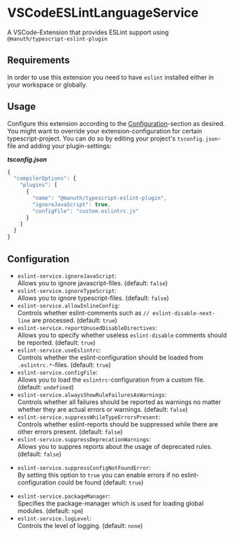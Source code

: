 # VSCodeESLintLanguageService
A VSCode-Extension that provides ESLint support using `@manuth/typescript-eslint-plugin`

## Requirements
In order to use this extension you need to have `eslint` installed either in your workspace or globally.

## Usage
Configure this extension according to the [Configuration](#configuration)-section as desired. You might want to override your extension-configuration for certain typescript-project. You can do so by editing your project's `tsconfig.json`-file and adding your plugin-settings:

***tsconfig.json***
```js
{
  "compilerOptions": {
    "plugins": [
      {
        "name": "@manuth/typescript-eslint-plugin",
        "ignoreJavaScript": true,
        "configFile": "custom.eslintrc.js"
      }
    ]
  }
}
```

## Configuration
  - `eslint-service.ignoreJavaScript`:  
    Allows you to ignore javascript-files. (default: `false`)
  - `eslint-service.ignoreTypeScript`:  
    Allows you to ignore typescript-files. (default: `false`)
  - `eslint-service.allowInlineConfig`:  
    Controls whether eslint-comments such as `// eslint-disable-next-line` are processed. (default: `true`)
  - `eslint-service.reportUnusedDisableDirectives`:  
    Allows you to specify whether useless `eslint-disable` comments should be reported. (default: `true`)
  - `eslint-service.useEslintrc`:  
    Controls whether the eslint-configuration should be loaded from `.eslintrc.*`-files. (default: `true`)
  - `eslint-service.configFile`:  
    Allows you to load the `eslintrc`-configuration from a custom file. (default: `undefined`)
  - `eslint-service.alwaysShowRuleFailuresAsWarnings`:  
    Controls whether all failures should be reported as warnings no matter whether they are actual errors or warnings. (default: `false`)
  - `eslint-service.suppressWhileTypeErrorsPresent`:  
    Controls whether eslint-reports should be suppressed while there are other errors present. (default: `false`)
  - `eslint-service.suppressDeprecationWarnings`:  
    Allows you to suppres reports about the usage of deprecated rules. (default: `false`)
  * `eslint-service.suppressConfigNotFoundError`:  
    By setting this option to `true` you can enable errors if no eslint-configuration could be found (default: `true`)
  - `eslint-service.packageManager`:  
    Specifies the package-manager which is used for loading global modules. (default: `npm`)
  - `eslint-service.logLevel`:  
    Controls the level of logging. (default: `none`)
